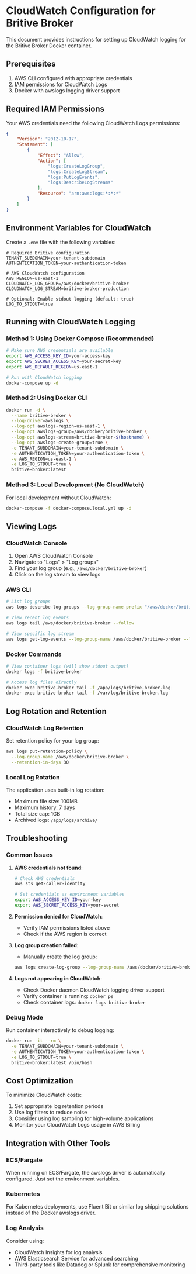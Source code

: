 # CloudWatch Configuration for Britive Broker

This document provides instructions for setting up CloudWatch logging for the Britive Broker Docker container.

## Prerequisites

1. AWS CLI configured with appropriate credentials
2. IAM permissions for CloudWatch Logs
3. Docker with awslogs logging driver support

## Required IAM Permissions

Your AWS credentials need the following CloudWatch Logs permissions:

```json
{
    "Version": "2012-10-17",
    "Statement": [
        {
            "Effect": "Allow",
            "Action": [
                "logs:CreateLogGroup",
                "logs:CreateLogStream",
                "logs:PutLogEvents",
                "logs:DescribeLogStreams"
            ],
            "Resource": "arn:aws:logs:*:*:*"
        }
    ]
}
```

## Environment Variables for CloudWatch

Create a `.env` file with the following variables:

```env
# Required Britive configuration
TENANT_SUBDOMAIN=your-tenant-subdomain
AUTHENTICATION_TOKEN=your-authentication-token

# AWS CloudWatch configuration
AWS_REGION=us-east-1
CLOUDWATCH_LOG_GROUP=/aws/docker/britive-broker
CLOUDWATCH_LOG_STREAM=britive-broker-production

# Optional: Enable stdout logging (default: true)
LOG_TO_STDOUT=true
```

## Running with CloudWatch Logging

### Method 1: Using Docker Compose (Recommended)

```bash
# Make sure AWS credentials are available
export AWS_ACCESS_KEY_ID=your-access-key
export AWS_SECRET_ACCESS_KEY=your-secret-key
export AWS_DEFAULT_REGION=us-east-1

# Run with CloudWatch logging
docker-compose up -d
```

### Method 2: Using Docker CLI

```bash
docker run -d \
  --name britive-broker \
  --log-driver=awslogs \
  --log-opt awslogs-region=us-east-1 \
  --log-opt awslogs-group=/aws/docker/britive-broker \
  --log-opt awslogs-stream=britive-broker-$(hostname) \
  --log-opt awslogs-create-group=true \
  -e TENANT_SUBDOMAIN=your-tenant-subdomain \
  -e AUTHENTICATION_TOKEN=your-authentication-token \
  -e AWS_REGION=us-east-1 \
  -e LOG_TO_STDOUT=true \
  britive-broker:latest
```

### Method 3: Local Development (No CloudWatch)

For local development without CloudWatch:

```bash
docker-compose -f docker-compose.local.yml up -d
```

## Viewing Logs

### CloudWatch Console
1. Open AWS CloudWatch Console
2. Navigate to "Logs" > "Log groups"
3. Find your log group (e.g., `/aws/docker/britive-broker`)
4. Click on the log stream to view logs

### AWS CLI
```bash
# List log groups
aws logs describe-log-groups --log-group-name-prefix "/aws/docker/britive-broker"

# View recent log events
aws logs tail /aws/docker/britive-broker --follow

# View specific log stream
aws logs get-log-events --log-group-name /aws/docker/britive-broker --log-stream-name britive-broker-production
```

### Docker Commands
```bash
# View container logs (will show stdout output)
docker logs -f britive-broker

# Access log files directly
docker exec britive-broker tail -f /app/logs/britive-broker.log
docker exec britive-broker tail -f /var/log/britive-broker.log
```

## Log Rotation and Retention

### CloudWatch Log Retention
Set retention policy for your log group:

```bash
aws logs put-retention-policy \
  --log-group-name /aws/docker/britive-broker \
  --retention-in-days 30
```

### Local Log Rotation
The application uses built-in log rotation:
- Maximum file size: 100MB
- Maximum history: 7 days
- Total size cap: 1GB
- Archived logs: `/app/logs/archive/`

## Troubleshooting

### Common Issues

1. **AWS credentials not found**:
   ```bash
   # Check AWS credentials
   aws sts get-caller-identity
   
   # Set credentials as environment variables
   export AWS_ACCESS_KEY_ID=your-key
   export AWS_SECRET_ACCESS_KEY=your-secret
   ```

2. **Permission denied for CloudWatch**:
   - Verify IAM permissions listed above
   - Check if the AWS region is correct

3. **Log group creation failed**:
   - Manually create the log group:
   ```bash
   aws logs create-log-group --log-group-name /aws/docker/britive-broker
   ```

4. **Logs not appearing in CloudWatch**:
   - Check Docker daemon CloudWatch logging driver support
   - Verify container is running: `docker ps`
   - Check container logs: `docker logs britive-broker`

### Debug Mode

Run container interactively to debug logging:

```bash
docker run -it --rm \
  -e TENANT_SUBDOMAIN=your-tenant-subdomain \
  -e AUTHENTICATION_TOKEN=your-authentication-token \
  -e LOG_TO_STDOUT=true \
  britive-broker:latest /bin/bash
```

## Cost Optimization

To minimize CloudWatch costs:

1. Set appropriate log retention periods
2. Use log filters to reduce noise
3. Consider using log sampling for high-volume applications
4. Monitor your CloudWatch Logs usage in AWS Billing

## Integration with Other Tools

### ECS/Fargate
When running on ECS/Fargate, the awslogs driver is automatically configured. Just set the environment variables.

### Kubernetes
For Kubernetes deployments, use Fluent Bit or similar log shipping solutions instead of the Docker awslogs driver.

### Log Analysis
Consider using:
- CloudWatch Insights for log analysis
- AWS Elasticsearch Service for advanced searching
- Third-party tools like Datadog or Splunk for comprehensive monitoring